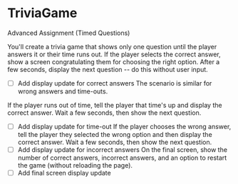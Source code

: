 # TriviaGame
Advanced Assignment (Timed Questions) 

You'll create a trivia game that shows only one question until the player answers it or their time runs out.
If the player selects the correct answer, show a screen congratulating them for choosing the right option. After a few seconds, display the next question -- do this without user input.
- [ ] Add display update for correct answers
The scenario is similar for wrong answers and time-outs.

If the player runs out of time, tell the player that time's up and display the correct answer. Wait a few seconds, then show the next question.
- [ ] Add display update for time-out
If the player chooses the wrong answer, tell the player they selected the wrong option and then display the correct answer. Wait a few seconds, then show the next question.
- [ ] Add display update for incorrect answers
On the final screen, show the number of correct answers, incorrect answers, and an option to restart the game (without reloading the page).
- [ ] Add final screen display update